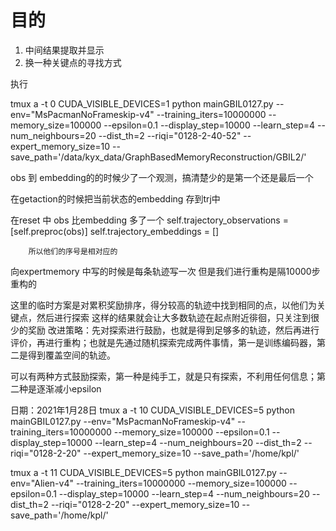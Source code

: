 # 目的

1. 中间结果提取并显示
2. 换一种关键点的寻找方式

执行 

tmux a -t 0
CUDA_VISIBLE_DEVICES=1 python mainGBIL0127.py --env="MsPacmanNoFrameskip-v4" --training_iters=10000000 --memory_size=100000 --epsilon=0.1 --display_step=10000 --learn_step=4 --num_neighbours=20 --dist_th=2 --riqi="0128-2-40-52" --expert_memory_size=10 --save_path='/data/kyx_data/GraphBasedMemoryReconstruction/GBIL2/'

obs 到 embedding的的时候少了一个观测，搞清楚少的是第一个还是最后一个

在getaction的时候把当前状态的embedding 存到trj中

在reset 中 obs 比embedding 多了一个
        self.trajectory_observations = [self.preproc(obs)]
        self.trajectory_embeddings = []

        所以他们的序号是相对应的

向expertmemory 中写的时候是每条轨迹写一次
但是我们进行重构是隔10000步重构的


这里的临时方案是对累积奖励排序，得分较高的轨迹中找到相同的点，以他们为关键点，然后进行探索
这样的结果就会让大多数轨迹在起点附近徘徊，只关注到很少的奖励
改进策略：先对探索进行鼓励，也就是得到足够多的轨迹，然后再进行评价，再进行重构；也就是先通过随机探索完成两件事情，第一是训练编码器，第二是得到覆盖空间的轨迹。

可以有两种方式鼓励探索，第一种是纯手工，就是只有探索，不利用任何信息；第二种是逐渐减小epsilon


日期：2021年1月28日
tmux a -t 10
CUDA_VISIBLE_DEVICES=5 python mainGBIL0127.py --env="MsPacmanNoFrameskip-v4" --training_iters=10000000 --memory_size=100000 --epsilon=0.1 --display_step=10000 --learn_step=4 --num_neighbours=20 --dist_th=2 --riqi="0128-2-20" --expert_memory_size=10 --save_path='/home/kpl/'

tmux a -t 11
CUDA_VISIBLE_DEVICES=5 python mainGBIL0127.py --env="Alien-v4" --training_iters=10000000 --memory_size=100000 --epsilon=0.1 --display_step=10000 --learn_step=4 --num_neighbours=20 --dist_th=2 --riqi="0128-2-20" --expert_memory_size=10 --save_path='/home/kpl/'